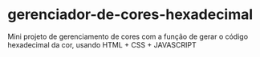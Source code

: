 # gerenciador-de-cores-hexadecimal
Mini projeto de gerenciamento de cores com a função de gerar o código hexadecimal da cor, usando HTML + CSS + JAVASCRIPT
